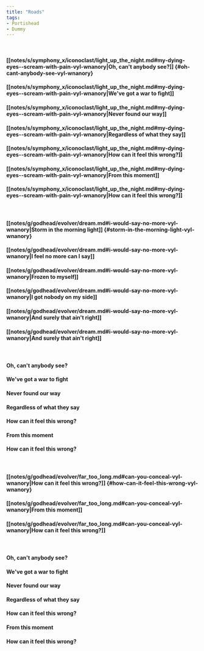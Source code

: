 ```yaml
---
title: "Roads"
tags:
- Portishead
- Dummy
---
```

&nbsp;
#### [[notes/s/symphony_x/iconoclast/light_up_the_night.md#my-dying-eyes--scream-with-pain-vyl-wnanory|Oh, can't anybody see?]] {#oh-cant-anybody-see-vyl-wnanory}
#### [[notes/s/symphony_x/iconoclast/light_up_the_night.md#my-dying-eyes--scream-with-pain-vyl-wnanory|We've got a war to fight]]
#### [[notes/s/symphony_x/iconoclast/light_up_the_night.md#my-dying-eyes--scream-with-pain-vyl-wnanory|Never found our way]]
#### [[notes/s/symphony_x/iconoclast/light_up_the_night.md#my-dying-eyes--scream-with-pain-vyl-wnanory|Regardless of what they say]]
#### [[notes/s/symphony_x/iconoclast/light_up_the_night.md#my-dying-eyes--scream-with-pain-vyl-wnanory|How can it feel this wrong?]]
#### [[notes/s/symphony_x/iconoclast/light_up_the_night.md#my-dying-eyes--scream-with-pain-vyl-wnanory|From this moment]]
#### [[notes/s/symphony_x/iconoclast/light_up_the_night.md#my-dying-eyes--scream-with-pain-vyl-wnanory|How can it feel this wrong?]]
&nbsp;
#### [[notes/g/godhead/evolver/dream.md#i-would-say-no-more-vyl-wnanory|Storm in the morning light]] {#storm-in-the-morning-light-vyl-wnanory}
#### [[notes/g/godhead/evolver/dream.md#i-would-say-no-more-vyl-wnanory|I feel no more can I say]]
#### [[notes/g/godhead/evolver/dream.md#i-would-say-no-more-vyl-wnanory|Frozen to myself]]
#### [[notes/g/godhead/evolver/dream.md#i-would-say-no-more-vyl-wnanory|I got nobody on my side]]
#### [[notes/g/godhead/evolver/dream.md#i-would-say-no-more-vyl-wnanory|And surely that ain't right]]
#### [[notes/g/godhead/evolver/dream.md#i-would-say-no-more-vyl-wnanory|And surely that ain't right]]
&nbsp;
#### Oh, can't anybody see?
#### We've got a war to fight
#### Never found our way
#### Regardless of what they say
#### How can it feel this wrong?
#### From this moment
#### How can it feel this wrong?
&nbsp;
#### [[notes/g/godhead/evolver/far_too_long.md#can-you-conceal-vyl-wnanory|How can it feel this wrong?]] {#how-can-it-feel-this-wrong-vyl-wnanory}
#### [[notes/g/godhead/evolver/far_too_long.md#can-you-conceal-vyl-wnanory|From this moment]]
#### [[notes/g/godhead/evolver/far_too_long.md#can-you-conceal-vyl-wnanory|How can it feel this wrong?]]
&nbsp;
#### Oh, can't anybody see?
#### We've got a war to fight
#### Never found our way
#### Regardless of what they say
#### How can it feel this wrong?
#### From this moment
#### How can it feel this wrong?
